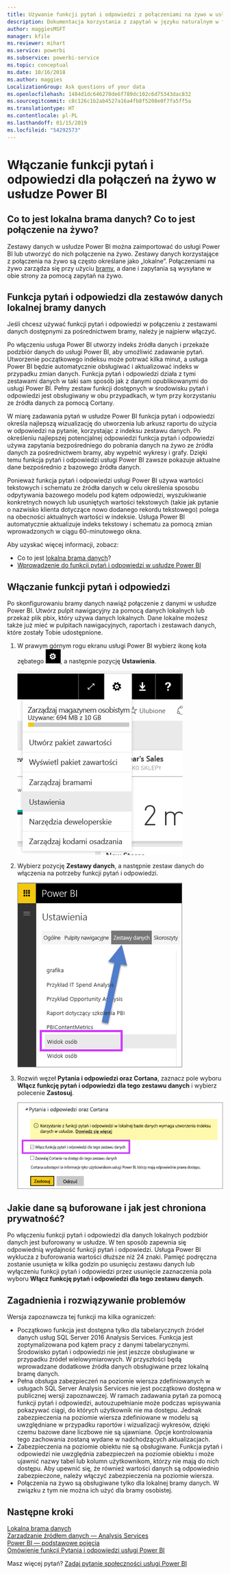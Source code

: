 ```yaml
---
title: Używanie funkcji pytań i odpowiedzi z połączeniami na żywo w usłudze Power BI
description: Dokumentacja korzystania z zapytań w języku naturalnym w funkcji pytań i odpowiedzi usługi Power BI za pomocą połączeń na żywo z danymi usług Analysis Services i lokalnej bramy danych.
author: maggiesMSFT
manager: kfile
ms.reviewer: mihart
ms.service: powerbi
ms.subservice: powerbi-service
ms.topic: conceptual
ms.date: 10/16/2018
ms.author: maggies
LocalizationGroup: Ask questions of your data
ms.openlocfilehash: 1484d1dc646270de6f789dc102c6d75343dac832
ms.sourcegitcommit: c8c126c1b2ab4527a16a4fb8f5208e0f7fa5ff5a
ms.translationtype: HT
ms.contentlocale: pl-PL
ms.lasthandoff: 01/15/2019
ms.locfileid: "54292573"
---
```

# <a name="enable-qa-for-live-connections-in-power-bi"></a>Włączanie funkcji pytań i odpowiedzi dla połączeń na żywo w usłudze Power BI
## <a name="what-is-on-premises-data-gateway--what-is-a-live-connection"></a>Co to jest lokalna brama danych?  Co to jest połączenie na żywo?
Zestawy danych w usłudze Power BI można zaimportować do usługi Power BI lub utworzyć do nich połączenie na żywo. Zestawy danych korzystające z połączenia na żywo są często określane jako „lokalne”. Połączeniami na żywo zarządza się przy użyciu [bramy](service-gateway-onprem.md), a dane i zapytania są wysyłane w obie strony za pomocą zapytań na żywo.

## <a name="qa-for-on-premises-data-gateway-datasets"></a>Funkcja pytań i odpowiedzi dla zestawów danych lokalnej bramy danych
Jeśli chcesz używać funkcji pytań i odpowiedzi w połączeniu z zestawami danych dostępnymi za pośrednictwem bramy, należy je najpierw włączyć.

Po włączeniu usługa Power BI utworzy indeks źródła danych i przekaże podzbiór danych do usługi Power BI, aby umożliwić zadawanie pytań. Utworzenie początkowego indeksu może potrwać kilka minut, a usługa Power BI będzie automatycznie obsługiwać i aktualizować indeks w przypadku zmian danych. Funkcja pytań i odpowiedzi działa z tymi zestawami danych w taki sam sposób jak z danymi opublikowanymi do usługi Power BI. Pełny zestaw funkcji dostępnych w środowisku pytań i odpowiedzi jest obsługiwany w obu przypadkach, w tym przy korzystaniu ze źródła danych za pomocą Cortany.

W miarę zadawania pytań w usłudze Power BI funkcja pytań i odpowiedzi określa najlepszą wizualizację do utworzenia lub arkusz raportu do użycia w odpowiedzi na pytanie, korzystając z indeksu zestawu danych. Po określeniu najlepszej potencjalnej odpowiedzi funkcja pytań i odpowiedzi używa zapytania bezpośredniego do pobrania danych na żywo ze źródła danych za pośrednictwem bramy, aby wypełnić wykresy i grafy. Dzięki temu funkcja pytań i odpowiedzi usługi Power BI zawsze pokazuje aktualne dane bezpośrednio z bazowego źródła danych.

Ponieważ funkcja pytań i odpowiedzi usługi Power BI używa wartości tekstowych i schematu ze źródła danych w celu określenia sposobu odpytywania bazowego modelu pod kątem odpowiedzi, wyszukiwanie konkretnych nowych lub usuniętych wartości tekstowych (takie jak pytanie o nazwisko klienta dotyczące nowo dodanego rekordu tekstowego) polega na obecności aktualnych wartości w indeksie. Usługa Power BI automatycznie aktualizuje indeks tekstowy i schematu za pomocą zmian wprowadzonych w ciągu 60-minutowego okna.

Aby uzyskać więcej informacji, zobacz:

* Co to jest [lokalna brama danych](service-gateway-onprem.md)?
* [Wprowadzenie do funkcji pytań i odpowiedzi w usłudze Power BI](consumer/end-user-q-and-a.md)

## <a name="enable-qa"></a>Włączanie funkcji pytań i odpowiedzi
Po skonfigurowaniu bramy danych nawiąż połączenie z danymi w usłudze Power BI.  Utwórz pulpit nawigacyjny za pomocą danych lokalnych lub przekaż plik pbix, który używa danych lokalnych.  Dane lokalne możesz także już mieć w pulpitach nawigacyjnych, raportach i zestawach danych, które zostały Tobie udostępnione.

1. W prawym górnym rogu ekranu usługi Power BI wybierz ikonę koła zębatego ![ikona koła zębatego](media/service-q-and-a-direct-query/power-bi-cog.png), a następnie pozycję **Ustawienia**.
   
   ![Menu ustawień](media/service-q-and-a-direct-query/powerbi-settings.png)
2. Wybierz pozycję **Zestawy danych**, a następnie zestaw danych do włączenia na potrzeby funkcji pytań i odpowiedzi.
   
   ![Ekran Zestawy danych menu Ustawienia](media/service-q-and-a-direct-query/power-bi-q-and-a-settings.png)
3. Rozwiń węzeł **Pytania i odpowiedzi oraz Cortana**, zaznacz pole wyboru **Włącz funkcję pytań i odpowiedzi dla tego zestawu danych** i wybierz polecenie **Zastosuj**.
   
    ![Rozwinięty obszar funkcji Pytania i odpowiedzi](media/service-q-and-a-direct-query/power-bi-q-and-a-directquery.png)

## <a name="what-data-is-cached-and-how-is-privacy-protected"></a>Jakie dane są buforowane i jak jest chroniona prywatność?
Po włączeniu funkcji pytań i odpowiedzi dla danych lokalnych podzbiór danych jest buforowany w usłudze. W ten sposób zapewnia się odpowiednią wydajność funkcji pytań i odpowiedzi. Usługa Power BI wyklucza z buforowania wartości dłuższe niż 24 znaki. Pamięć podręczna zostanie usunięta w kilka godzin po usunięciu zestawu danych lub wyłączeniu funkcji pytań i odpowiedzi przez usunięcie zaznaczenia pola wyboru **Włącz funkcję pytań i odpowiedzi dla tego zestawu danych**.

## <a name="considerations-and-troubleshooting"></a>Zagadnienia i rozwiązywanie problemów
Wersja zapoznawcza tej funkcji ma kilka ograniczeń:

* Początkowo funkcja jest dostępna tylko dla tabelarycznych źródeł danych usług SQL Server 2016 Analysis Services. Funkcja jest zoptymalizowana pod kątem pracy z danymi tabelarycznymi. Środowisko pytań i odpowiedzi nie jest jeszcze obsługiwane w przypadku źródeł wielowymiarowych. W przyszłości będą wprowadzane dodatkowe źródła danych obsługiwane przez lokalną bramę danych.
* Pełna obsługa zabezpieczeń na poziomie wiersza zdefiniowanych w usługach SQL Server Analysis Services nie jest początkowo dostępna w publicznej wersji zapoznawczej. W ramach zadawania pytań za pomocą funkcji pytań i odpowiedzi, autouzupełnianie może podczas wpisywania pokazywać ciągi, do których użytkownik nie ma dostępu. Jednak zabezpieczenia na poziomie wiersza zdefiniowane w modelu są uwzględniane w przypadku raportów i wizualizacji wykresów, dzięki czemu bazowe dane liczbowe nie są ujawniane. Opcje kontrolowania tego zachowania zostaną wydane w nadchodzących aktualizacjach.
* Zabezpieczenia na poziomie obiektu nie są obsługiwane. Funkcja pytań i odpowiedzi nie uwzględnia zabezpieczeń na poziomie obiektu i może ujawnić nazwy tabel lub kolumn użytkownikom, którzy nie mają do nich dostępu. Aby upewnić się, że również wartości danych są odpowiednio zabezpieczone, należy włączyć zabezpieczenia na poziomie wiersza. 
* Połączenia na żywo są obsługiwane tylko dla lokalnej bramy danych. W związku z tym nie można ich użyć dla bramy osobistej.

## <a name="next-steps"></a>Następne kroki
[Lokalna brama danych](service-gateway-onprem.md)  
[Zarządzanie źródłem danych — Analysis Services](service-gateway-enterprise-manage-ssas.md)  
[Power BI — podstawowe pojęcia](consumer/end-user-basic-concepts.md)  
[Omówienie funkcji Pytania i odpowiedzi usługi Power BI](consumer/end-user-q-and-a.md)  

Masz więcej pytań? [Zadaj pytanie społeczności usługi Power BI](http://community.powerbi.com/)

